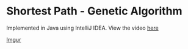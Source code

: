 # Shortest Path - Genetic Algorithm
Implemented in Java using IntelliJ IDEA.
View the video [here](https://youtu.be/DD8pDeYbtsY)

[Imgur](https://i.imgur.com/uArJPh3.png)
